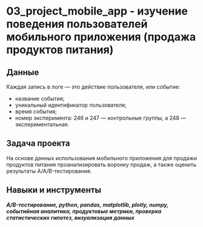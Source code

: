 # 03_project_mobile_app - изучение поведения пользователей мобильного приложения (продажа продуктов питания)


## Данные

Каждая запись в логе — это действие пользователя, или событие:
- название события;
- уникальный идентификатор пользователя;
- время события;
- номер эксперимента: 246 и 247 — контрольные группы, а 248 — экспериментальная.


## Задача проекта

На основе данных использования мобильного приложения для продажи продуктов питания проанализировать воронку продаж, а также оценить результаты A/A/B-тестирования.

## Навыки и инструменты
***A/B-тестирование, python, pandas, matplotlib, plotly, numpy, событийная аналитика, продуктовые метрики, проверка статистических гипотез, визуализация данных***